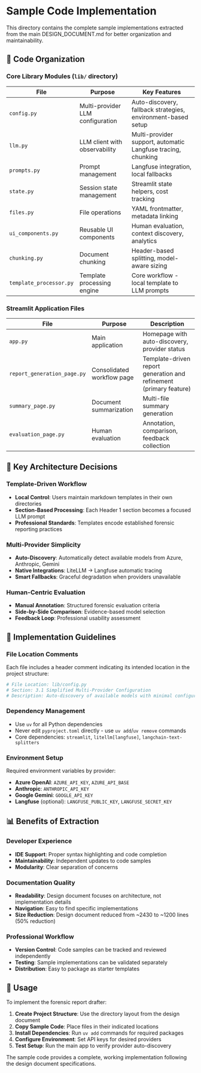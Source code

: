 # Sample Code Implementation

This directory contains the complete sample implementations extracted from the main DESIGN_DOCUMENT.md for better organization and maintainability.

## 📁 Code Organization

### **Core Library Modules (`lib/` directory)**

| File                    | Purpose                          | Key Features                                                 |
| ----------------------- | -------------------------------- | ------------------------------------------------------------ |
| `config.py`             | Multi-provider LLM configuration | Auto-discovery, fallback strategies, environment-based setup |
| `llm.py`                | LLM client with observability    | Multi-provider support, automatic Langfuse tracing, chunking |
| `prompts.py`            | Prompt management                | Langfuse integration, local fallbacks                        |
| `state.py`              | Session state management         | Streamlit state helpers, cost tracking                       |
| `files.py`              | File operations                  | YAML frontmatter, metadata linking                           |
| `ui_components.py`      | Reusable UI components           | Human evaluation, context discovery, analytics               |
| `chunking.py`           | Document chunking                | Header-based splitting, model-aware sizing                   |
| `template_processor.py` | Template processing engine       | Core workflow - local template to LLM prompts                |

### **Streamlit Application Files**

| File                        | Purpose                    | Description                                                        |
| --------------------------- | -------------------------- | ------------------------------------------------------------------ |
| `app.py`                    | Main application           | Homepage with auto-discovery, provider status                      |
| `report_generation_page.py` | Consolidated workflow page | Template-driven report generation and refinement (primary feature) |
| `summary_page.py`           | Document summarization     | Multi-file summary generation                                      |
| `evaluation_page.py`        | Human evaluation           | Annotation, comparison, feedback collection                        |

## 🎯 Key Architecture Decisions

### **Template-Driven Workflow**

- **Local Control**: Users maintain markdown templates in their own directories
- **Section-Based Processing**: Each Header 1 section becomes a focused LLM prompt
- **Professional Standards**: Templates encode established forensic reporting practices

### **Multi-Provider Simplicity**

- **Auto-Discovery**: Automatically detect available models from Azure, Anthropic, Gemini
- **Native Integrations**: LiteLLM → Langfuse automatic tracing
- **Smart Fallbacks**: Graceful degradation when providers unavailable

### **Human-Centric Evaluation**

- **Manual Annotation**: Structured forensic evaluation criteria
- **Side-by-Side Comparison**: Evidence-based model selection
- **Feedback Loop**: Professional usability assessment

## 🔧 Implementation Guidelines

### **File Location Comments**

Each file includes a header comment indicating its intended location in the project structure:

```python
# File Location: lib/config.py
# Section: 3.1 Simplified Multi-Provider Configuration
# Description: Auto-discovery of available models with minimal configuration
```

### **Dependency Management**

- Use `uv` for all Python dependencies
- Never edit `pyproject.toml` directly - use `uv add`/`uv remove` commands
- Core dependencies: `streamlit`, `litellm[langfuse]`, `langchain-text-splitters`

### **Environment Setup**

Required environment variables by provider:

- **Azure OpenAI**: `AZURE_API_KEY`, `AZURE_API_BASE`
- **Anthropic**: `ANTHROPIC_API_KEY`
- **Google Gemini**: `GOOGLE_API_KEY`
- **Langfuse** (optional): `LANGFUSE_PUBLIC_KEY`, `LANGFUSE_SECRET_KEY`

## 📊 Benefits of Extraction

### **Developer Experience**

- **IDE Support**: Proper syntax highlighting and code completion
- **Maintainability**: Independent updates to code samples
- **Modularity**: Clear separation of concerns

### **Documentation Quality**

- **Readability**: Design document focuses on architecture, not implementation details
- **Navigation**: Easy to find specific implementations
- **Size Reduction**: Design document reduced from ~2430 to ~1200 lines (50% reduction)

### **Professional Workflow**

- **Version Control**: Code samples can be tracked and reviewed independently
- **Testing**: Sample implementations can be validated separately
- **Distribution**: Easy to package as starter templates

## 🚀 Usage

To implement the forensic report drafter:

1. **Create Project Structure**: Use the directory layout from the design document
2. **Copy Sample Code**: Place files in their indicated locations
3. **Install Dependencies**: Run `uv add` commands for required packages
4. **Configure Environment**: Set API keys for desired providers
5. **Test Setup**: Run the main app to verify provider auto-discovery

The sample code provides a complete, working implementation following the design document specifications.
